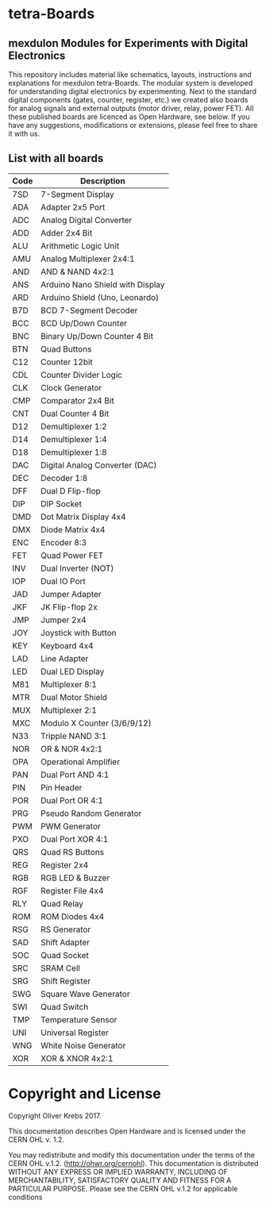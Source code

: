 # tetra-Boards
## mexdulon Modules for Experiments with Digital Electronics

This repository includes material like schematics, layouts, instructions and explanations for mexdulon tetra-Boards. 
The modular system is developed for understanding digital electronics by experimenting. Next to the standard digital components (gates, counter, register, etc.) we created also boards for analog signals and external outputs (motor driver, relay, power FET). All these published boards are licenced as Open Hardware, see below.
If you have any suggestions, modifications or extensions, please feel free to share it with us.

## List with all boards

|Code|Description                       |
|----|----------------------------------|
|7SD |7-Segment Display                 |
|ADA |Adapter 2x5 Port                  |
|ADC |Analog Digital Converter          |
|ADD |Adder 2x4 Bit                     |
|ALU |Arithmetic Logic Unit             |
|AMU |Analog Multiplexer 2x4:1          |
|AND |AND & NAND 4x2:1                  |
|ANS |Arduino Nano Shield with Display  |
|ARD |Arduino Shield (Uno, Leonardo)    |
|B7D |BCD 7-Segment Decoder             |
|BCC |BCD Up/Down Counter               |
|BNC |Binary Up/Down Counter 4 Bit      |
|BTN |Quad Buttons                      |
|C12 |Counter 12bit                     |
|CDL |Counter Divider Logic             |
|CLK |Clock Generator                   |
|CMP |Comparator 2x4 Bit                |
|CNT |Dual Counter 4 Bit                |
|D12 |Demultiplexer 1:2                 |
|D14 |Demultiplexer 1:4                 |
|D18 |Demultiplexer 1:8                 |
|DAC |Digital Analog Converter (DAC)    |
|DEC |Decoder 1:8                       |
|DFF |Dual D Flip-flop                  |
|DIP |DIP Socket                        |
|DMD |Dot Matrix Display 4x4            |
|DMX |Diode Matrix 4x4                  |
|ENC |Encoder 8:3                       | 
|FET |Quad Power FET                    |   
|INV |Dual Inverter (NOT)               |     
|IOP |Dual IO Port                      | 
|JAD |Jumper Adapter                    |   
|JKF |JK Flip-flop 2x                   |    
|JMP |Jumper 2x4                        |
|JOY |Joystick with Button              |
|KEY |Keyboard 4x4                      | 
|LAD |Line Adapter                      | 
|LED |Dual LED Display                  |
|M81 |Multiplexer 8:1                   |
|MTR |Dual Motor Shield                 |
|MUX |Multiplexer 2:1                   |
|MXC |Modulo X Counter (3/6/9/12)       | 
|N33 |Tripple NAND 3:1                  |
|NOR |OR & NOR 4x2:1                    |
|OPA |Operational Amplifier             |
|PAN |Dual Port AND 4:1                 |
|PIN |Pin Header                        |
|POR |Dual Port OR 4:1                  |
|PRG |Pseudo Random Generator           |
|PWM |PWM Generator                     |
|PXO |Dual Port XOR 4:1                 |
|QRS |Quad RS Buttons                   |
|REG |Register 2x4                      |
|RGB |RGB LED & Buzzer                  |
|RGF |Register File 4x4                 |
|RLY |Quad Relay                        |
|ROM |ROM Diodes 4x4                    |
|RSG |RS Generator                      |
|SAD |Shift Adapter                     |
|SOC |Quad Socket                       |
|SRC |SRAM Cell                         |
|SRG |Shift Register                    |
|SWG |Square Wave Generator             |
|SWI |Quad Switch                       |
|TMP |Temperature Sensor                |
|UNI |Universal Register                |
|WNG |White Noise Generator             |
|XOR |XOR & XNOR 4x2:1                  |

# Copyright and License
Copyright Oliver Krebs 2017.

This documentation describes Open Hardware and is licensed under the CERN OHL v. 1.2. 

You may redistribute and modify this documentation under the terms of the CERN OHL v.1.2. (http://ohwr.org/cernohl). This documentation is distributed WITHOUT ANY EXPRESS OR IMPLIED WARRANTY, INCLUDING OF MERCHANTABILITY, SATISFACTORY QUALITY AND FITNESS FOR A PARTICULAR PURPOSE. Please see the CERN OHL v.1.2 for applicable conditions
